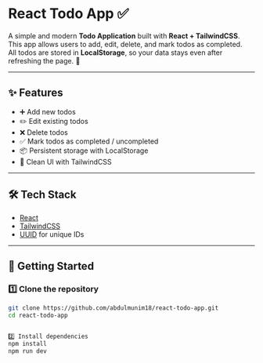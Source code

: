 # React Todo App ✅

A simple and modern **Todo Application** built with **React + TailwindCSS**.  
This app allows users to add, edit, delete, and mark todos as completed.  
All todos are stored in **LocalStorage**, so your data stays even after refreshing the page. 🚀

---

## ✨ Features
- ➕ Add new todos
- ✏️ Edit existing todos
- ❌ Delete todos
- ✅ Mark todos as completed / uncompleted
- 📦 Persistent storage with LocalStorage
- 🎨 Clean UI with TailwindCSS

---

## 🛠️ Tech Stack
- [React](https://react.dev/)
- [TailwindCSS](https://tailwindcss.com/)
- [UUID](https://www.npmjs.com/package/uuid) for unique IDs

---

## 🚀 Getting Started

### 1️⃣ Clone the repository
```bash
git clone https://github.com/abdulmunim18/react-todo-app.git
cd react-todo-app


2️⃣ Install dependencies
npm install
npm run dev
